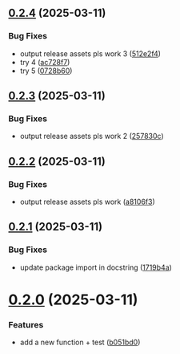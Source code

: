 ## [0.2.4](https://github.com/coe-test-org/test_project/compare/v0.2.3...v0.2.4) (2025-03-11)


### Bug Fixes

* output release assets pls work 3 ([512e2f4](https://github.com/coe-test-org/test_project/commit/512e2f46143afe47f7a2ea156fee36c10e39fcef))
* try 4 ([ac728f7](https://github.com/coe-test-org/test_project/commit/ac728f7527126355e57366cc4f7126f9d6da8d00))
* try 5 ([0728b60](https://github.com/coe-test-org/test_project/commit/0728b60269e79209b896213c1ae3a998411ae2ec))



## [0.2.3](https://github.com/coe-test-org/test_project/compare/v0.2.2...v0.2.3) (2025-03-11)


### Bug Fixes

* output release assets pls work 2 ([257830c](https://github.com/coe-test-org/test_project/commit/257830cc37a826843ae52075ad67698607529c23))



## [0.2.2](https://github.com/coe-test-org/test_project/compare/v0.2.1...v0.2.2) (2025-03-11)


### Bug Fixes

* output release assets pls work ([a8106f3](https://github.com/coe-test-org/test_project/commit/a8106f38d428228bf517fed5722278a59368f3ed))



## [0.2.1](https://github.com/coe-test-org/test_project/compare/v0.2.0...v0.2.1) (2025-03-11)


### Bug Fixes

* update package import in docstring ([1719b4a](https://github.com/coe-test-org/test_project/commit/1719b4aa898ab11980cef10f2c2aff7d029bc181))



# [0.2.0](https://github.com/coe-test-org/test_project/compare/v0.1.0...v0.2.0) (2025-03-11)


### Features

* add a new function + test ([b051bd0](https://github.com/coe-test-org/test_project/commit/b051bd01f9810cf642103d316c4172de5b76e3ac))



